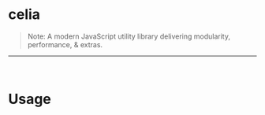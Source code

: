 # celia

> Note:  A modern JavaScript utility library delivering modularity, performance, & extras.

---

<br/>

# Usage

```bash



```
